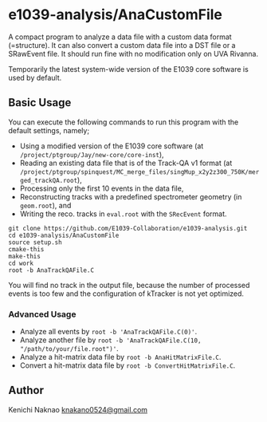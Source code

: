 # e1039-analysis/AnaCustomFile

A compact program to analyze a data file with a custom data format (=structure).
It can also convert a custom data file into a DST file or a SRawEvent file.
It should run fine with no modification only on UVA Rivanna.

Temporarily the latest system-wide version of the E1039 core software is used by default.


## Basic Usage

You can execute the following commands to run this program with the default settings, namely;
* Using a modified version of the E1039 core software (at `/project/ptgroup/Jay/new-core/core-inst`),
* Reading an existing data file that is of the Track-QA v1 format 
    (at `/project/ptgroup/spinquest/MC_merge_files/singMup_x2y2z300_750K/merged_trackQA.root`),
* Processing only the first 10 events in the data file,
* Reconstructing tracks with a predefined spectrometer geometry (in `geom.root`), and
* Writing the reco. tracks in `eval.root` with the `SRecEvent` format.

```
git clone https://github.com/E1039-Collaboration/e1039-analysis.git
cd e1039-analysis/AnaCustomFile
source setup.sh
cmake-this
make-this
cd work
root -b AnaTrackQAFile.C
```

You will find no track in the output file, because the number of processed events is too few and the configuration of kTracker is not yet optimized.


### Advanced Usage

* Analyze all events by `root -b 'AnaTrackQAFile.C(0)'`.
* Analyze another file by `root -b 'AnaTrackQAFile.C(10, "/path/to/your/file.root")'`.
* Analyze a hit-matrix data file by `root -b AnaHitMatrixFile.C`.
* Convert a hit-matrix data file by `root -b ConvertHitMatrixFile.C`.


## Author

Kenichi Naknao <knakano0524@gmail.com>
